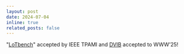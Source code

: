 ```yaml
---
layout: post
date: 2024-07-04
inline: true
related_posts: false
---
```


"[LoTbench](https://arxiv.org/pdf/2501.15147)" accepted by IEEE TPAMI and [DVIB](https://openreview.net/pdf?id=k4e3Dh2icw) accepted to WWW’25!

